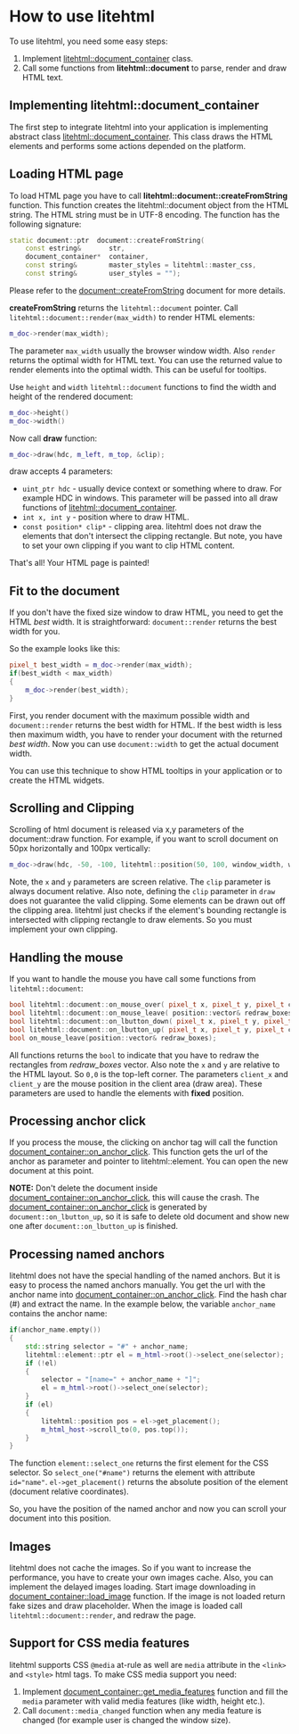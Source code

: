 # How to use litehtml

To use litehtml, you need some easy steps:

1. Implement [litehtml::document_container](document_container.md) class.
2. Call some functions from **litehtml::document** to parse, render and draw HTML text.

## Implementing litehtml::document_container

The first step to integrate litehtml into your application is implementing abstract class [litehtml::document_container](document_container.md). This class draws the HTML elements and performs some actions depended on the platform.

## Loading HTML page

To load HTML page you have to call **litehtml::document::createFromString** function. This function creates the litehtml::document object from the HTML string. The HTML string must be in UTF-8 encoding. The function has the following signature:

```cpp
static document::ptr  document::createFromString(
	const estring&       str,
	document_container*  container,
	const string&        master_styles = litehtml::master_css,
	const string&        user_styles = "");
```

Please refer to the [document::createFromString](document_createFromString.md) document for more details.

**createFromString** returns the ```litehtml::document``` pointer. Call ```litehtml::document::render(max_width)``` to render HTML elements:
```cpp
m_doc->render(max_width);
```

The parameter ```max_width``` usually the browser window width. Also ```render``` returns the optimal width for HTML text. You can use the returned value to render elements into the optimal width. This can be useful for tooltips.

Use ```height``` and ```width``` ```litehtml::document``` functions to find the width and height of the rendered document:
```cpp
m_doc->height()
m_doc->width()
```
Now call **draw** function:
```cpp
m_doc->draw(hdc, m_left, m_top, &clip);
```
draw accepts 4 parameters:
* ```uint_ptr hdc``` - usually device context or something where to draw. For example HDC in windows. This parameter will be passed into all draw functions of [litehtml::document_container](document_container.md).
* ```int x, int y``` - position where to draw HTML.
* ```const position* clip*``` - clipping area. litehtml does not draw the elements that don't intersect the clipping rectangle. But note, you have to set your own clipping if you want to clip HTML content.

That's all! Your HTML page is painted!

## Fit to the document

If you don't have the fixed size window to draw HTML, you need to get the HTML *best* width. It is straightforward: ```document::render``` returns the best width for you.

So the example looks like this:
```cpp
pixel_t best_width = m_doc->render(max_width);
if(best_width < max_width)
{
	m_doc->render(best_width);
}
```
First, you render document with the maximum possible width and ```document::render``` returns the best width for HTML. If the best width is less then maximum width, you have to render your document with the returned *best width*. Now you can use ```document::width``` to get the actual document width.

You can use this technique to show HTML tooltips in your application or to create the HTML widgets.

## Scrolling and Clipping

Scrolling of html document is released via x,y parameters of the document::draw function. For example, if you want to scroll document on 50px horizontally and 100px vertically:
```cpp
m_doc->draw(hdc, -50, -100, litehtml::position(50, 100, window_width, window_height));
```

Note, the ```x``` and ```y``` parameters are screen relative. The ```clip``` parameter is always document relative. Also note, defining the ```clip``` parameter in ```draw``` does not guarantee the valid clipping. Some elements can be drawn out off the clipping area. litehtml just checks if the element's bounding rectangle is intersected with clipping rectangle to draw elements. So you must implement your own clipping.

## Handling the mouse
If you want to handle the mouse you have call some functions from ```litehtml::document```:
```cpp
bool litehtml::document::on_mouse_over( pixel_t x, pixel_t y, pixel_t client_x, pixel_t client_y, position::vector& redraw_boxes );
bool litehtml::document::on_mouse_leave( position::vector& redraw_boxes );
bool litehtml::document::on_lbutton_down( pixel_t x, pixel_t y, pixel_t client_x, pixel_t client_y, position::vector& redraw_boxes );
bool litehtml::document::on_lbutton_up( pixel_t x, pixel_t y, pixel_t client_x, pixel_t client_y, position::vector& redraw_boxes );
bool on_mouse_leave(position::vector& redraw_boxes);
```
All functions returns the ```bool``` to indicate that you have to redraw the rectangles from *redraw_boxes* vector. Also note the ```x``` and ```y``` are relative to the HTML layout. So ```0,0``` is the top-left corner.
The parameters ```client_x``` and ```client_y``` are the mouse position in the client area (draw area). These parameters are used to handle the elements with **fixed** position.

## Processing anchor click

If you process the mouse, the clicking on anchor tag will call the function [document_container::on_anchor_click](document_container.md#on_anchor_click). This function gets the url of the anchor as parameter and pointer to litehtml::element. You can open the new document at this point.

**NOTE:** Don't delete the document inside [document_container::on_anchor_click](document_container.md#on_anchor_click), this will cause the crash. The [document_container::on_anchor_click](document_container.md#on_anchor_click) is generated by ```document::on_lbutton_up```, so it is safe to delete old document and show new one after ```document::on_lbutton_up``` is finished.

## Processing named anchors

litehtml does not have the special handling of the named anchors. But it is easy to process the named anchors manually. You get the url with the anchor name into [document_container::on_anchor_click](document_container.md#on_anchor_click). Find the hash char (\#) and extract the name. In the example below, the variable ```anchor_name``` contains the anchor name:
```cpp
if(anchor_name.empty())
{
    std::string selector = "#" + anchor_name;
    litehtml::element::ptr el = m_html->root()->select_one(selector);
    if (!el)
    {
        selector = "[name=" + anchor_name + "]";
        el = m_html->root()->select_one(selector);
    }
    if (el)
    {
        litehtml::position pos = el->get_placement();
        m_html_host->scroll_to(0, pos.top());
    }
}
```
The function ```element::select_one``` returns the first element for the CSS selector. So ```select_one("#name")``` returns the element with attribute ```id="name"```. ```el->get_placement()``` returns the absolute position of the element (document relative coordinates).

So, you have the position of the named anchor and now you can scroll your document into this position.

## Images

litehtml does not cache the images. So if you want to increase the performance, you have to create your own images cache. Also, you can implement the delayed images loading. Start image downloading in [document_container::load_image](document_container.md#load_image) function. If the image is not loaded return fake sizes and draw placeholder. When the image is loaded call ```litehtml::document::render```, and redraw the page.

## Support for CSS media features

litehtml supports CSS ```@media``` at-rule as well are ```media``` attribute in the ```<link>``` and ```<style>``` html tags. To make CSS media support you need:

1. Implement [document_container::get_media_features](document_container.md#get_media_features) function and fill the ```media``` parameter with valid media features (like width, height etc.).
2. Call ```document::media_changed``` function when any media feature is changed (for example user is changed the window size).